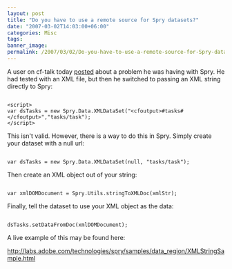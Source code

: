 ```yaml
---
layout: post
title: "Do you have to use a remote source for Spry datasets?"
date: "2007-03-02T14:03:00+06:00"
categories: Misc 
tags: 
banner_image: 
permalink: /2007/03/02/Do-you-have-to-use-a-remote-source-for-Spry-datasets
---
```


A user on cf-talk today <a href="http://www.houseoffusion.com/groups/CF-Talk/message.cfm/messageid:271337">posted</a> about a problem he was having with Spry. He had tested with an XML file, but then he switched to passing an XML string directly to Spry:

<code>
&lt;script&gt;
var dsTasks = new Spry.Data.XMLDataSet("&lt;cfoutput&gt;#tasks#&lt;/cfoutput&gt;","tasks/task");
&lt;/script&gt;
</code>

This isn't valid. However, there is a way to do this in Spry. Simply create your dataset with a null url:

<code>
var dsTasks = new Spry.Data.XMLDataSet(null, "tasks/task");
</code>

Then create an XML object out of your string:

<code>
var xmlDOMDocument = Spry.Utils.stringToXMLDoc(xmlStr);
</code>

Finally, tell the dataset to use your XML object as the data:

<code>
dsTasks.setDataFromDoc(xmlDOMDocument);
</code>

A live example of this may be found here:

<a href="http://labs.adobe.com/technologies/spry/samples/data_region/XMLStringSample.html">http://labs.adobe.com/technologies/spry/samples/data_region/XMLStringSample.html</a>